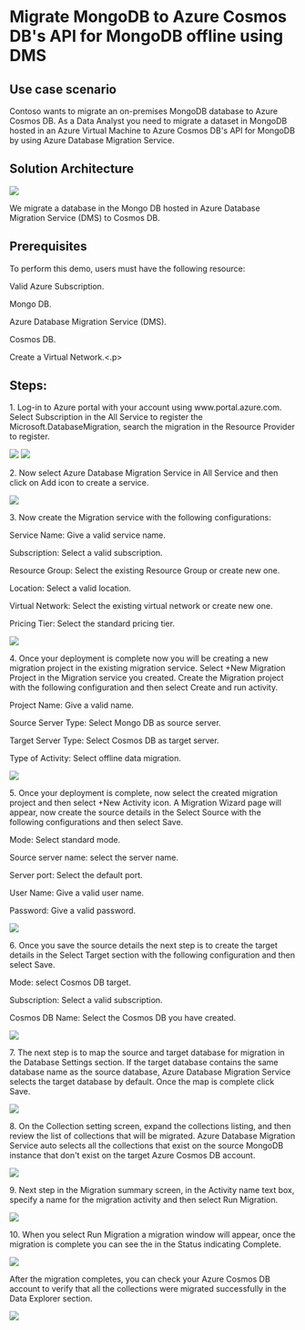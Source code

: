 <h1>Migrate MongoDB to Azure Cosmos DB's API for MongoDB offline using DMS</h1>

<h2>Use case scenario</h2>
<p>Contoso wants to migrate an on-premises MongoDB database to Azure Cosmos DB. As a Data Analyst you need to migrate a dataset in MongoDB hosted in an Azure Virtual Machine to Azure Cosmos DB's API for MongoDB by using Azure Database Migration Service.</p>

<h2>Solution Architecture</h2>
<img src="https://codesizzlergit.blob.core.windows.net/ms-demo-4/1.PNG"/>
<p>We migrate a database in the Mongo DB hosted in Azure Database Migration Service (DMS) to Cosmos DB.</p>

<h2>Prerequisites</h2>
<p>To perform this demo, users must have the following resource:</p>
  <p>Valid Azure Subscription.</p>
  <p>Mongo DB.</p>
  <p>Azure Database Migration Service (DMS).</p>
  <p>Cosmos DB.</p>
  <p>Create a Virtual Network.<.p>

<h2>Steps:</h2>
<p>1. Log-in to Azure portal with your account using www.portal.azure.com. Select Subscription in the All Service to register the Microsoft.DatabaseMigration, search the migration in the Resource Provider to register.</p>
<img src="https://codesizzlergit.blob.core.windows.net/ms-demo-4/2.png"/>
<img src="https://codesizzlergit.blob.core.windows.net/ms-demo-4/2.1.png"/>
<p>2. Now select Azure Database Migration Service in All Service and then click on Add icon to create a service.</p>
<img src="https://codesizzlergit.blob.core.windows.net/ms-demo-4/3.png"/>
<p>3. Now create the Migration service with the following configurations:</p>
  <p>Service Name: Give a valid service name.</p>
  <p>Subscription: Select a valid subscription.</p>
  <p>Resource Group: Select the existing Resource Group or create new one.</p>
  <p>Location: Select a valid location.</p>
  <p>Virtual Network: Select the existing virtual network or create new one.</p>
  <p>Pricing Tier: Select the standard pricing tier.</p>
<img src="https://codesizzlergit.blob.core.windows.net/ms-demo-4/4.png"/>
<p>4. Once your deployment is complete now you will be creating a new migration project in the existing migration service. Select +New Migration Project in the Migration service you created. Create the Migration project with the following configuration and then select Create and run activity.</p>
  <p>Project Name: Give a valid name.</p>
  <p>Source Server Type: Select Mongo DB as source server.</p>
  <p>Target Server Type: Select Cosmos DB as target server.</p>
  <p>Type of Activity: Select offline data migration.</p>
<img src="https://codesizzlergit.blob.core.windows.net/ms-demo-4/5.png"/>
<p>5. Once your deployment is complete, now select the created migration project and then select +New Activity icon. A Migration Wizard page will appear, now create the source details in the Select Source with the following configurations and then select Save.</p>
  <p>Mode: Select standard mode.</p>
  <p>Source server name: select the server name.</p>
  <p>Server port: Select the default port.</p>
  <p>User Name: Give a valid user name.</p>
  <p>Password: Give a valid password.</p>
<img src="https://codesizzlergit.blob.core.windows.net/ms-demo-4/6.png"/>
<p>6. Once you save the source details the next step is to create the target details in the Select Target section with the following configuration and then select Save.</p>
  <p>Mode: select Cosmos DB target.</p>
  <p>Subscription: Select a valid subscription.</p>
  <p>Cosmos DB Name: Select the Cosmos DB you have created.</p>
<img src="https://codesizzlergit.blob.core.windows.net/ms-demo-4/7.png"/>
<p>7. The next step is to map the source and target database for migration in the Database Settings section. If the target database contains the same database name as the source database, Azure Database Migration Service selects the target database by default. Once the map is complete click Save.</p>
<img src="https://codesizzlergit.blob.core.windows.net/ms-demo-4/8.png"/>
<p>8. On the Collection setting screen, expand the collections listing, and then review the list of collections that will be migrated. Azure Database Migration Service auto selects all the collections that exist on the source MongoDB instance that don't exist on the target Azure Cosmos DB account.</p>
<img src="https://codesizzlergit.blob.core.windows.net/ms-demo-4/9.png"/>
<p>9. Next step in the Migration summary screen, in the Activity name text box, specify a name for the migration activity and then select Run Migration.</p>
<img src="https://codesizzlergit.blob.core.windows.net/ms-demo-4/10.png"/>
<p>10. When you select Run Migration a migration window will appear, once the migration is complete you can see the in the Status indicating Complete.</p>
<img src="https://codesizzlergit.blob.core.windows.net/ms-demo-4/11.png"/>
<p>After the migration completes, you can check your Azure Cosmos DB account to verify that all the collections were migrated successfully in the Data Explorer section.</p>
<img src="https://codesizzlergit.blob.core.windows.net/ms-demo-4/12.png"/>
